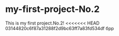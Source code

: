 # my-first-project-No.2

This is my first project.No.2!
<<<<<<< HEAD
03144820c6f87a31288f2d9bc63ff7a83fd534df
брр
